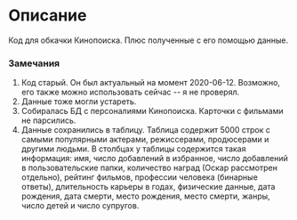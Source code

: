 # Описание
Код для обкачки Кинопоиска. Плюс полученные с его помощью данные.

### Замечания
1. Код старый. Он был актуальный на момент 2020-06-12. Возможно, его также можно использовать сейчас -- я не проверял.
2. Данные тоже могли устареть.
3. Собиралась БД с персоналиями Кинопоиска. Карточки с фильмами не парсились.
4. Данные сохранились в таблицу. Таблица содержит 5000 строк с самыми популярными актерами, режиссерами, продюсерами и другими людьми. В столбцах у таблицы содержится такая информация: имя, число добавлений в избранное, число добавлений в пользовательские папки, количество наград (Оскар рассмотрен отдельно), рейтинг фильмов, профессии человека (бинарные ответы), длительность карьеры в годах, физические данные, дата рождения, дата смерти, место рождения, место смерти, жанры, число детей и число супругов.
